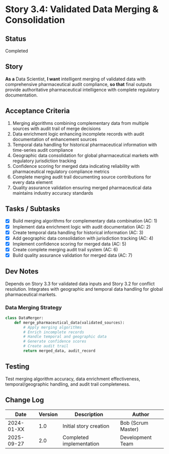 # Story 3.4: Validated Data Merging & Consolidation

## Status
Completed

## Story
**As a** Data Scientist,
**I want** intelligent merging of validated data with comprehensive pharmaceutical audit compliance,
**so that** final outputs provide authoritative pharmaceutical intelligence with complete regulatory documentation.

## Acceptance Criteria
1. Merging algorithms combining complementary data from multiple sources with audit trail of merge decisions
2. Data enrichment logic enhancing incomplete records with audit documentation of enhancement sources
3. Temporal data handling for historical pharmaceutical information with time-series audit compliance
4. Geographic data consolidation for global pharmaceutical markets with regulatory jurisdiction tracking
5. Confidence scoring for merged data indicating reliability with pharmaceutical regulatory compliance metrics
6. Complete merging audit trail documenting source contributions for every data element
7. Quality assurance validation ensuring merged pharmaceutical data maintains industry accuracy standards

## Tasks / Subtasks
- [x] Build merging algorithms for complementary data combination (AC: 1)
- [x] Implement data enrichment logic with audit documentation (AC: 2)
- [x] Create temporal data handling for historical information (AC: 3)
- [x] Add geographic data consolidation with jurisdiction tracking (AC: 4)
- [x] Implement confidence scoring for merged data (AC: 5)
- [x] Create complete merging audit trail system (AC: 6)
- [x] Build quality assurance validation for merged data (AC: 7)

## Dev Notes
Depends on Story 3.3 for validated data inputs and Story 3.2 for conflict resolution. Integrates with geographic and temporal data handling for global pharmaceutical markets.

### Data Merging Strategy
```python
class DataMerger:
    def merge_pharmaceutical_data(validated_sources):
        # Apply merging algorithms
        # Enrich incomplete records
        # Handle temporal and geographic data
        # Generate confidence scores
        # Create audit trail
        return merged_data, audit_record
```

## Testing
Test merging algorithm accuracy, data enrichment effectiveness, temporal/geographic handling, and audit trail completeness.

## Change Log
| Date | Version | Description | Author |
|------|---------|-------------|--------|
| 2024-01-XX | 1.0 | Initial story creation | Bob (Scrum Master) |
| 2025-09-27 | 2.0 | Completed implementation | Development Team |